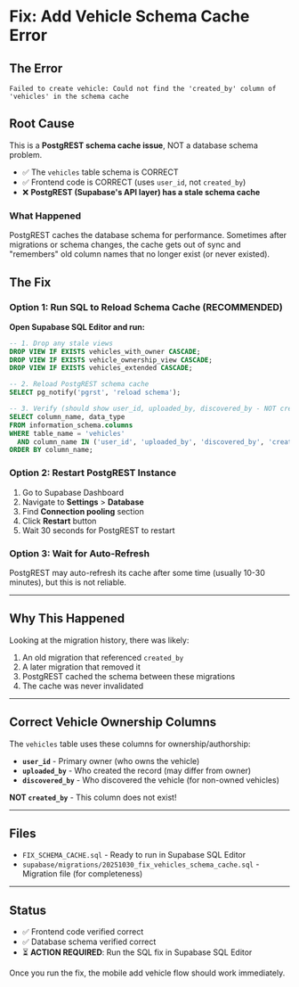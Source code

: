 # Fix: Add Vehicle Schema Cache Error

## The Error
```
Failed to create vehicle: Could not find the 'created_by' column of 'vehicles' in the schema cache
```

## Root Cause

This is a **PostgREST schema cache issue**, NOT a database schema problem.

- ✅ The `vehicles` table schema is CORRECT
- ✅ Frontend code is CORRECT (uses `user_id`, not `created_by`)
- ❌ **PostgREST (Supabase's API layer) has a stale schema cache**

### What Happened

PostgREST caches the database schema for performance. Sometimes after migrations or schema changes, the cache gets out of sync and "remembers" old column names that no longer exist (or never existed).

## The Fix

### Option 1: Run SQL to Reload Schema Cache (RECOMMENDED)

**Open Supabase SQL Editor and run:**

```sql
-- 1. Drop any stale views
DROP VIEW IF EXISTS vehicles_with_owner CASCADE;
DROP VIEW IF EXISTS vehicle_ownership_view CASCADE;
DROP VIEW IF EXISTS vehicles_extended CASCADE;

-- 2. Reload PostgREST schema cache
SELECT pg_notify('pgrst', 'reload schema');

-- 3. Verify (should show user_id, uploaded_by, discovered_by - NOT created_by)
SELECT column_name, data_type 
FROM information_schema.columns 
WHERE table_name = 'vehicles' 
  AND column_name IN ('user_id', 'uploaded_by', 'discovered_by', 'created_by')
ORDER BY column_name;
```

### Option 2: Restart PostgREST Instance

1. Go to Supabase Dashboard
2. Navigate to **Settings** > **Database** 
3. Find **Connection pooling** section
4. Click **Restart** button
5. Wait 30 seconds for PostgREST to restart

### Option 3: Wait for Auto-Refresh

PostgREST may auto-refresh its cache after some time (usually 10-30 minutes), but this is not reliable.

---

## Why This Happened

Looking at the migration history, there was likely:

1. An old migration that referenced `created_by`
2. A later migration that removed it
3. PostgREST cached the schema between these migrations
4. The cache was never invalidated

---

## Correct Vehicle Ownership Columns

The `vehicles` table uses these columns for ownership/authorship:

- **`user_id`** - Primary owner (who owns the vehicle)
- **`uploaded_by`** - Who created the record (may differ from owner)
- **`discovered_by`** - Who discovered the vehicle (for non-owned vehicles)

**NOT `created_by`** - This column does not exist!

---

## Files

- `FIX_SCHEMA_CACHE.sql` - Ready to run in Supabase SQL Editor
- `supabase/migrations/20251030_fix_vehicles_schema_cache.sql` - Migration file (for completeness)

---

## Status

- ✅ Frontend code verified correct
- ✅ Database schema verified correct
- ⏳ **ACTION REQUIRED**: Run the SQL fix in Supabase SQL Editor

Once you run the fix, the mobile add vehicle flow should work immediately.

